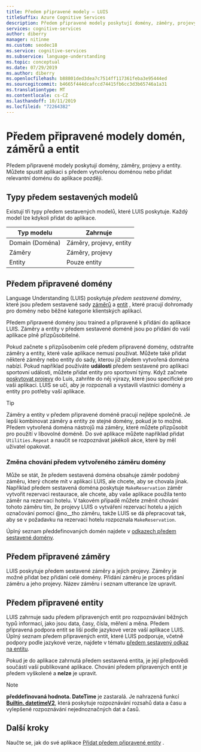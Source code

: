 ```yaml
---
title: Předem připravené modely – LUIS
titleSuffix: Azure Cognitive Services
description: Předem připravené modely poskytují domény, záměry, projevy a entity. Můžete spustit aplikaci s předem vytvořenou doménou nebo přidat relevantní doménu do aplikace později.
services: cognitive-services
author: diberry
manager: nitinme
ms.custom: seodec18
ms.service: cognitive-services
ms.subservice: language-understanding
ms.topic: conceptual
ms.date: 07/29/2019
ms.author: diberry
ms.openlocfilehash: b88801ded3dea7c7514ff117361feba3e95444ed
ms.sourcegitcommit: b4665f444dcafccd74415fb6cc3d3b65746a1a31
ms.translationtype: MT
ms.contentlocale: cs-CZ
ms.lasthandoff: 10/11/2019
ms.locfileid: "72264382"
---
```

# <a name="prebuilt-domain-intent-and-entity-models"></a>Předem připravené modely domén, záměrů a entit

Předem připravené modely poskytují domény, záměry, projevy a entity. Můžete spustit aplikaci s předem vytvořenou doménou nebo přidat relevantní doménu do aplikace později. 

## <a name="types-of-prebuilt-models"></a>Typy předem sestavených modelů

Existují tři typy předem sestavených modelů, které LUIS poskytuje. Každý model lze kdykoli přidat do aplikace. 

|Typ modelu|Zahrnuje|
|--|--|
|Domain (Doména)|Záměry, projevy, entity|
|Záměry|Záměry, projevy|
|Entity|Pouze entity| 

## <a name="prebuilt-domains"></a>Předem připravené domény

Language Understanding (LUIS) poskytuje *předem sestavené domény*, které jsou předem sestavené sady [záměrů](luis-how-to-add-intents.md) a [entit](luis-concept-entity-types.md) , které pracují dohromady pro domény nebo běžné kategorie klientských aplikací. 

Předem připravené domény jsou trained a připravené k přidání do aplikace LUIS. Záměry a entity v předem sestavené doméně jsou po přidání do vaší aplikace plně přizpůsobitelné. 

Pokud začnete s přizpůsobením celé předem připravené domény, odstraňte záměry a entity, které vaše aplikace nemusí používat. Můžete také přidat některé záměry nebo entity do sady, kterou již předem vytvořená doména nabízí. Pokud například používáte **události** předem sestavené pro aplikaci sportovní události, můžete přidat entity pro sportovní týmy. Když začnete [poskytovat projevy](luis-how-to-add-example-utterances.md) do Luis, zahrňte do něj výrazy, které jsou specifické pro vaši aplikaci. LUIS se učí, aby je rozpoznali a vystavili vlastníci domény a entity pro potřeby vaší aplikace. 

> [!TIP]
> Záměry a entity v předem připravené doméně pracují nejlépe společně. Je lepší kombinovat záměry a entity ze stejné domény, pokud je to možné.
> Předem vytvořená doména nástrojů má záměry, které můžete přizpůsobit pro použití v libovolné doméně. Do své aplikace můžete například přidat `Utilities.Repeat` a naučit se rozpoznávat jakékoli akce, které by měl uživatel opakovat. 

### <a name="changing-the-behavior-of-a-prebuilt-domain-intent"></a>Změna chování předem vytvořeného záměru domény

Může se stát, že předem sestavená doména obsahuje záměr podobný záměru, který chcete mít v aplikaci LUIS, ale chcete, aby se chovala jinak. Například předem sestavená doména poskytuje `MakeReservation` záměr vytvořit rezervaci restaurace, ale chcete, aby vaše aplikace použila tento záměr na rezervaci hotelu. V takovém případě můžete změnit chování tohoto záměru tím, že projevy LUIS o vytváření rezervací hotelu a jejich označování pomocí @no__tho záměru, takže LUIS se dá přepracovat tak, aby se v požadavku na rezervaci hotelu rozpoznala `MakeReservation`.

Úplný seznam předdefinovaných domén najdete v [odkazech předem sestavené domény](./luis-reference-prebuilt-domains.md).

## <a name="prebuilt-intents"></a>Předem připravené záměry

LUIS poskytuje předem sestavené záměry a jejich projevy. Záměry je možné přidat bez přidání celé domény. Přidání záměru je proces přidání záměru a jeho projevy. Název záměru i seznam utterance lze upravit.  

## <a name="prebuilt-entities"></a>Předem připravené entity

LUIS zahrnuje sadu předem připravených entit pro rozpoznávání běžných typů informací, jako jsou data, časy, čísla, měření a měna. Předem připravená podpora entit se liší podle jazykové verze vaší aplikace LUIS. Úplný seznam předem připravených entit, které LUIS podporuje, včetně podpory podle jazykové verze, najdete v tématu [předem sestavený odkaz na entitu](./luis-reference-prebuilt-entities.md).

Pokud je do aplikace zahrnutá předem sestavená entita, je její předpovědi součástí vaší publikované aplikace. Chování předem připravených entit je předem vyškolené a **nelze** je upravit. 

> [!NOTE]
> **předdefinovaná hodnota. DateTime** je zastaralá. Je nahrazená funkcí [**Builtin. datetimeV2**](luis-reference-prebuilt-datetimev2.md), která poskytuje rozpoznávání rozsahů data a času a vylepšené rozpoznávání nejednoznačných dat a časů.

## <a name="next-steps"></a>Další kroky

Naučte se, jak do své aplikace [Přidat předem připravené entity](luis-prebuilt-entities.md) .

